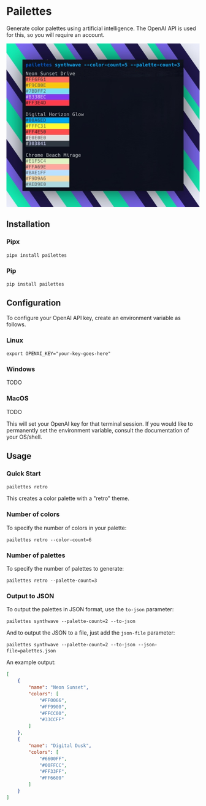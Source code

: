 # Pailettes

Generate color palettes using artificial intelligence. The OpenAI API is used for this, so you will require an account.

![Pailettes](https://raw.githubusercontent.com/psyonara/pailettes/master/imgs/headline.jpg)

## Installation

### Pipx

```shell
pipx install pailettes
```

### Pip

```shell
pip install pailettes
```

## Configuration

To configure your OpenAI API key, create an environment variable as follows.

### Linux
```shell
export OPENAI_KEY="your-key-goes-here"
```

### Windows
TODO

### MacOS
TODO

This will set your OpenAI key for that terminal session. If you would like to permanently set the environment variable, consult the documentation of your OS/shell.

## Usage

### Quick Start

```shell
pailettes retro
```

This creates a color palette with a "retro" theme.

### Number of colors

To specify the number of colors in your palette:

```shell
pailettes retro --color-count=6
```

### Number of palettes

To specify the number of palettes to generate:

```shell
pailettes retro --palette-count=3
```

### Output to JSON

To output the palettes in JSON format, use the `to-json` parameter:

```shell
pailettes synthwave --palette-count=2 --to-json
```

And to output the JSON to a file, just add the `json-file` parameter:

```shell
pailettes synthwave --palette-count=2 --to-json --json-file=palettes.json
```

An example output:

```json
[
    {
        "name": "Neon Sunset",
        "colors": [
            "#FF0066",
            "#FF9900",
            "#FFCC00",
            "#33CCFF"
        ]
    },
    {
        "name": "Digital Dusk",
        "colors": [
            "#6600FF",
            "#00FFCC",
            "#FF33FF",
            "#FF6600"
        ]
    }
]
```

